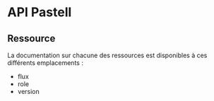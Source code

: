 # API Pastell

## Ressource

La documentation sur chacune des ressources est disponibles à ces différents emplacements :

- flux
- role
- version
